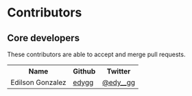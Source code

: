 # Contributors

## Core developers

These contributors are able to accept and merge pull requests.

<table>
    <tr>
        <th>Name</th>
        <th>Github</th>
        <th>Twitter</th>
    </tr>
    <tr>
        <td>Edilson Gonzalez</td>
        <td><a href="https://github.com/edygg">edygg</a></td>
        <td><a href="https://twitter.com/edy__gg">@edy__gg</a></td>
    </tr>
</table>